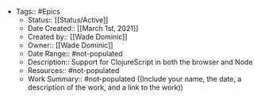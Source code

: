 - Tags:: #Epics
    - Status:: [[Status/Active]]
    - Date Created:: [[March 1st, 2021]]
    - Created by:: [[Wade Dominic]]
    - Owner:: [[Wade Dominic]]
    - Date Range:: #not-populated
    - Description:: Support for ClojureScript in both the browser and Node
    - Resources:: #not-populated
    - Work Summary:: #not-populated ((Include your name, the date, a description of the work, and a link to the work))
